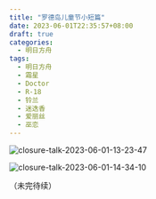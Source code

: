 ```yaml
---
title: "罗德岛儿童节小短篇"
date: 2023-06-01T22:35:57+08:00
draft: true
categories:
  - 明日方舟
tags:
  - 明日方舟
  - 霜星	
  - Doctor	
  - R-18
  - 铃兰
  - 迷迭香
  - 爱丽丝
  - 巫恋
---
```


![closure-talk-2023-06-01-13-23-47](/pic/closure-talk-2023-06-01-13-23-47.png)

![closure-talk-2023-06-01-14-34-10](/pic/closure-talk-2023-06-01-14-34-10.png)

（未完待续）
